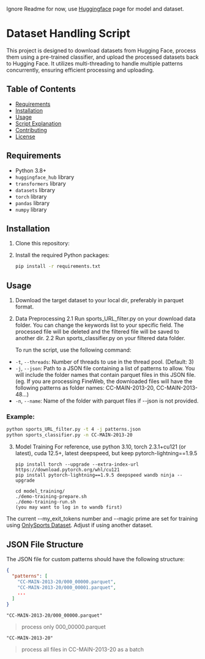 Ignore Readme for now, use [Huggingface](https://huggingface.co/collections/Chrisneverdie/onlysports-66b3e5cf595eb81220cc27a6) page for model and dataset.

# Dataset Handling Script

This project is designed to download datasets from Hugging Face, process them using a pre-trained classifier, and upload the processed datasets back to Hugging Face. It utilizes multi-threading to handle multiple patterns concurrently, ensuring efficient processing and uploading.

## Table of Contents
- [Requirements](#requirements)
- [Installation](#installation)
- [Usage](#usage)
- [Script Explanation](#script-explanation)
- [Contributing](#contributing)
- [License](#license)

## Requirements

- Python 3.8+
- `huggingface_hub` library
- `transformers` library
- `datasets` library
- `torch` library
- `pandas` library
- `numpy` library

## Installation

1. Clone this repository:
   
2. Install the required Python packages:
   ```bash
   pip install -r requirements.txt
   ```
## Usage
1. Download the target dataset to your local dir, preferably in parquet format.
   
2. Data Preprocessing
   2.1 Run sports_URL_filter.py on your download data folder. You can change the keywords list to your specific field. The processed file will be deleted and the filtered file will be saved to another dir.
   2.2 Run sports_classifier.py on your filtered data folder.
   
   To run the script, use the following command:
- `-t`, `--threads`: Number of threads to use in the thread pool. (Default: 3)
- `-j`, `--json`: Path to a JSON file containing a list of patterns to allow. You will include the folder names that contain parquet files in this JSON file. (eg. If you are processing FineWeb, the downloaded files will have the following patterns as folder names: CC-MAIN-2013-20, CC-MAIN-2013-48...)
- `-n`, `--name`: Name of the folder with parquet files if --json is not provided.

### Example:

```bash
python sports_URL_filter.py -t 4 -j patterns.json
python sports_classifier.py -n CC-MAIN-2013-20
```

3. Model Training
For reference, use python 3.10, torch 2.3.1+cu121 (or latest), cuda 12.5+, latest deepspeed, but keep pytorch-lightning==1.9.5
   ```
   pip install torch --upgrade --extra-index-url https://download.pytorch.org/whl/cu121
   pip install pytorch-lightning==1.9.5 deepspeed wandb ninja --upgrade
   
   cd model_training/
   ./demo-training-prepare.sh
   ./demo-training-run.sh
   (you may want to log in to wandb first)
   ```
The current --my_exit_tokens number and --magic prime are set for training using [OnlySports Dataset](https://huggingface.co/datasets/Chrisneverdie/OnlySports_Dataset). Adjust if using another dataset.

## JSON File Structure

The JSON file for custom patterns should have the following structure:

```json
{
  "patterns": [
    "CC-MAIN-2013-20/000_00000.parquet",
    "CC-MAIN-2013-20/000_00001.parquet",
    ...
  ]
}
```
```"CC-MAIN-2013-20/000_00000.parquet"```

> process only 000_00000.parquet
> 
```"CC-MAIN-2013-20"```
> process all files in CC-MAIN-2013-20 as a batch
